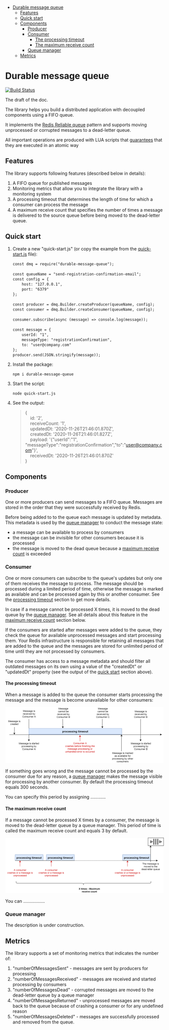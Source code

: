 - [Durable message queue](#durable-message-queue)
  - [Features](#features)
  - [Quick start](#quick-start)
  - [Components](#components)
    - [Producer](#producer)
    - [Consumer](#consumer)
      - [The processing timeout](#the-processing-timeout)
      - [The maximum receive count](#the-maximum-receive-count)
    - [Queue manager](#queue-manager)
  - [Metrics](#metrics)


# Durable message queue
[![Build Status](https://travis-ci.org/ArkadiyShuvaev/durable-message-queue.svg?branch=master)](https://travis-ci.org/ArkadiyShuvaev/durable-message-queue)

The draft of the doc.

The library helps you build a distributed application with decoupled components using a FIFO queue.

It implements the [Redis Reliable queue](https://redis.io/commands/rpoplpush) pattern and supports moving unprocessed or corrupted messages to a dead-letter queue.

All important operations are produced with LUA scripts that [guarantees](https://redis.io/commands/eval#atomicity-of-scripts) that they are executed in an atomic way

## Features
The library supports following features (described below in details):
1. A FIFO queue for published messages
1. Monitoring metrics that allow you to integrate the library with a monitoring system
1. A processing timeout that determines the length of time for which a consumer can process the message
1. A maximum receive count that specifies the number of times a message is delivered to the source queue before being moved to the dead-letter queue.


## Quick start
1. Create a new "quick-start.js" (or copy the example from the [quick-start.js](examples/quick-start.js) file):
    ```
    const dmq = require("durable-message-queue");

    const queueName = "send-registration-confirmation-email";
    const config = {
        host: "127.0.0.1",
        port: "6379"
    };

    const producer = dmq.Builder.createProducer(queueName, config);
    const consumer = dmq.Builder.createConsumer(queueName, config);

    consumer.subscribe(async (message) => console.log(message));

    const message = {
        userId: "1",
        messageType: "registrationConfirmation",
        to: "user@company.com"
    };
    producer.send(JSON.stringify(message));
    ```
1. Install the package:
    ```
    npm i durable-message-queue
    ```
1. Start the script:
    ```
    node quick-start.js
    ```
1. See the output:
    > {  
    >     id: '2',  
    >     receiveCount: '1',  
    >     updatedDt: '2020-11-26T21:46:01.870Z',  
    >     createdDt: '2020-11-26T21:46:01.827Z',  
    >     payload: '{"userId":"1",  "messageType":"registrationConfirmation","to":"user@company.com"}',  
    >     receivedDt: '2020-11-26T21:46:01.870Z'  
    >  }

## Components
### Producer
One or more producers can send messages to a FIFO queue. Messages are stored in the order that they were successfully received by Redis.

Before being added to to the queue each message is updated by metadata. This metadata is used by the [queue manager](#queue-manager) to conduct the message state:
- a message can be available to process by consumers
- the message can be invisible for other consumers because it is processed
- the message is moved to the dead queue because a [maximum receive count](#the-maximum-receive-count) is exceeded

### Consumer
One or more consumers can subscribe to the queue's updates but only one of them receives the message to process. The message should be processed  during a limited period of time, otherwise the message is marked as available and can be processed again by this or another consumer. See the [processing timeout](#the-processing-timeout) section to get more details.

In case if a message cannot be processed X times, it is moved to the dead queue by the [queue manager](#queue-manager). See all details about this feature in the [maximum receive count](#the-maximum-receive-count) section below.

If the consumers are started after messages were added to the queue, they check the queue for available unprocessed messages and start processing them. Your Redis infrastructure is responsible for retaining all messages that are added to the queue and the messages are stored for unlimited period of time until they are not processed by consumers.

The consumer has access to a message metadata and should filter all  outdated messages on its own using a value of the "createdDt" or "updatedDt" property (see the output of the [quick start](#quick-start) section above).

#### The processing timeout
When a message is added to the queue the consumer starts processing the message and the message is become unavailable for other consumers:

![Processing Timeout](https://raw.githubusercontent.com/ArkadiyShuvaev/durable-message-queue/master/assests/processing-timeout.png)

If something goes wrong and the message cannot be processed by the consumer due for any reason, a [queue manager](#queue-manager) makes the message visible for processing by another consumer. By default the processing timeout equals 300 seconds.

You can specify this period by assigning ............


#### The maximum receive count
If a message cannot be processed X times by a consumer, the message is moved to the dead-letter queue by a queue manager. This period of time is called the maximum receive count and equals 3 by default.

![Dead-letter queue](https://raw.githubusercontent.com/ArkadiyShuvaev/durable-message-queue/master/assests/dead-letter-queue.png)

You can .................

### Queue manager
The description is under construction.

## Metrics
The library supports a set of monitoring metrics that indicates the number of:
1. "numberOfMessagesSent" - messages are sent by producers for processing
2. "numberOfMessagesReceived" - messages are received and started processing by consumers
3. "numberOfMessagesDead" - corrupted messages are moved to the dead-letter queue by a queue manager
4. "numberOfMessagesReturned" - unprocessed messages are moved back to the queue because of crashing a consumer or for any undefined reason
5. "numberOfMessagesDeleted" - messages are successfully processed and removed from the queue.